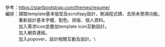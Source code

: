 參考：https://startbootstrap.com/themes/resume/ \
編排：擷取template基本版型及scrollspy設計，刪減程式碼、去除未使用功能。\
　　　重新設計基本字體、配色、排版、個人資料。\
　　　加入需求icon並疊加template icon互動設計。\
　　　加入網頁連結。\
　　　加入popover，設計相關互動及設計。\
